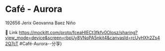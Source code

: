 # Café - Aurora
192656 Jerix Geovanna Baez Niño

🔗 Link
https://mockitt.com/proto/fceaHIECt3fkfv0OIosz/sharing?view_mode=device&screen=rbpUy8VNqPA5nkit4&canvasId=rcUyHXh2Zs42Q7cT #Café-Aurora--分享)
